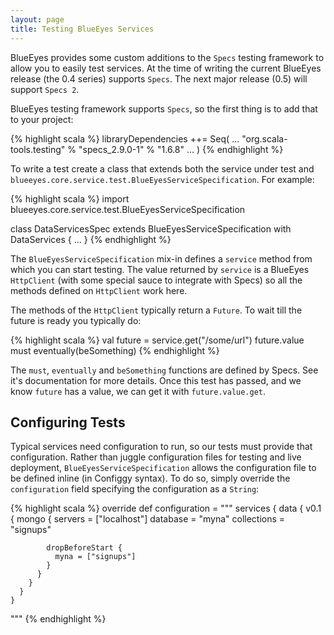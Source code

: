 ```yaml
---
layout: page
title: Testing BlueEyes Services
---
```


BlueEyes provides some custom additions to the `Specs` testing framework to allow you to easily test services. At the time of writing the current BlueEyes release (the 0.4 series) supports `Specs`. The next major release (0.5) will support `Specs 2`.

BlueEyes testing framework supports `Specs`, so the first thing is to add that to your project:

{% highlight scala %}
libraryDependencies ++= Seq(
  ...
  "org.scala-tools.testing"     % "specs_2.9.0-1"              % "1.6.8"
  ...
)
{% endhighlight %}

To write a test create a class that extends both the service under test and `blueeyes.core.service.test.BlueEyesServiceSpecification`. For example:

{% highlight scala %}
import blueeyes.core.service.test.BlueEyesServiceSpecification

class DataServicesSpec extends BlueEyesServiceSpecification with DataServices {
  ...
}
{% endhighlight %}

The `BlueEyesServiceSpecification` mix-in defines a `service` method from which you can start testing. The value returned by `service` is a BlueEyes `HttpClient` (with some special sauce to integrate with Specs) so all the methods defined on `HttpClient` work here.

The methods of the `HttpClient` typically return a `Future`.  To wait till the future is ready you typically do:

{% highlight scala %}
  val future = service.get("/some/url")
  future.value must eventually(beSomething)
{% endhighlight %}

The `must`, `eventually` and `beSomething` functions are defined by Specs. See it's documentation for more details. Once this test has passed, and we know `future` has a value, we can get it with `future.value.get`.


## Configuring Tests

Typical services need configuration to run, so our tests must provide that configuration. Rather than juggle configuration files for testing and live deployment, `BlueEyesServiceSpecification` allows the configuration file to be defined inline (in Configgy syntax). To do so, simply override the `configuration` field specifying the configuration as a `String`:

{% highlight scala %}
  override def configuration = """
    services {
      data {
        v0.1 {
          mongo {
            servers = ["localhost"]
            database = "myna"
            collections = "signups"

            dropBeforeStart {
              myna = ["signups"]
            }
          }
        }
      }
    }
  """
{% endhighlight %}
